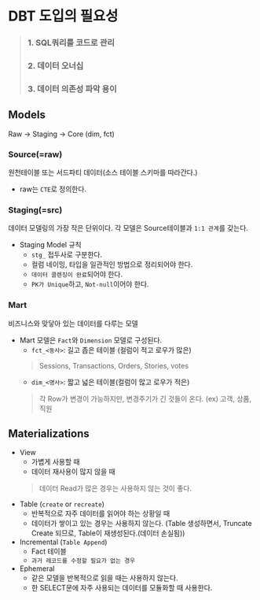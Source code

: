 # DBT 도입의 필요성
> ### 1. SQL쿼리를 코드로 관리
> ### 2. 데이터 오너십
> ### 3. 데이터 의존성 파악 용이

## Models
Raw -> Staging -> Core (dim, fct)

### Source(=raw)
원천테이블 또는 서드파티 데이터(소스 테이블 스키마를 따라간다.)
- raw는 `CTE`로 정의한다.

### Staging(=src)
데이터 모델링의 가장 작은 단위이다. 각 모델은 Source테이블과 `1:1 관계`를 갖는다.
- Staging Model 규칙
    - `stg_` 접두사로 구분한다.
    - 컬럼 네이밍, 타입을 일관적인 방법으로 정리되어야 한다.
    - `데이터 클렌징이 완료`되어야 한다.
    - `PK가 Unique`하고, `Not-null`이어야 한다.
### Mart
비즈니스와 맞닿아 있는 데이터를 다루는 모델
- Mart 모델은 `Fact`와 `Dimension` 모델로 구성된다.
    - `fct_<동사>`: 길고 좁은 테이블
    (컬럼이 적고 로우가 많은)
    >Sessions, Transactions, Orders, Stories, votes
    - `dim_<명사>`: 짧고 넓은 테이블(컬럼이 많고 로우가 적은)
    > 각 Row가 변경이 가능하지만, 변경주기가 긴 것들이 온다. (ex) 고객, 상품, 직원

## Materializations
- View
    - 가볍게 사용할 때
    - 데이터 재사용이 많지 않을 때
    > 데이터 Read가 많은 경우는 사용하지 않는 것이 좋다.
- Table (`create` or `recreate`)
    - 반복적으로 자주 데이터를 읽어야 하는 상황일 때
    - 데이터가 쌓이고 있는 경우는 사용하지 않는다. (Table 생성하면서, Truncate Create 되므로, Table이 재생성된다.(데이터 손실됨))
- Incremental (`Table Append`)
    - Fact 테이블 
    - `과거 레코드를 수정할 필요가 없는 경우`
- Ephemeral
    - 같은 모델을 반복적으로 읽을 때는 사용하지 않는다.
    - 한 SELECT문에 자주 사용되는 데이터를 모듈화할 때 사용한다.





